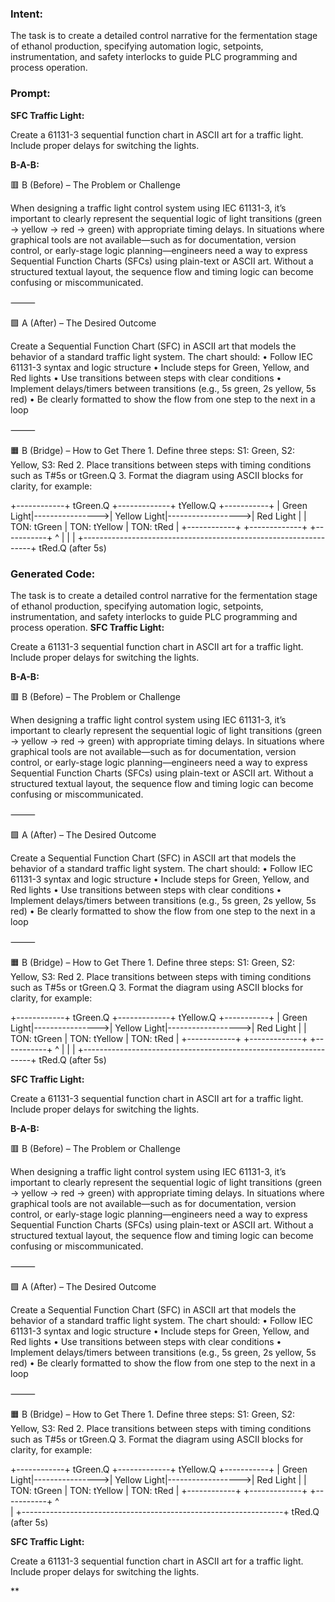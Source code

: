 ### Intent:
The task is to create a detailed control narrative for the fermentation stage of ethanol production, specifying automation logic, setpoints, instrumentation, and safety interlocks to guide PLC programming and process operation.

### Prompt:
**SFC Traffic Light:**

Create a 61131-3 sequential function chart in ASCII art for a traffic light. Include proper delays for switching the lights.

**B-A-B:**

🟥 B (Before) – The Problem or Challenge

When designing a traffic light control system using IEC 61131-3, it’s important to clearly represent the sequential logic of light transitions (green → yellow → red → green) with appropriate timing delays. In situations where graphical tools are not available—such as for documentation, version control, or early-stage logic planning—engineers need a way to express Sequential Function Charts (SFCs) using plain-text or ASCII art. Without a structured textual layout, the sequence flow and timing logic can become confusing or miscommunicated.

⸻

🟩 A (After) – The Desired Outcome

Create a Sequential Function Chart (SFC) in ASCII art that models the behavior of a standard traffic light system. The chart should:
	•	Follow IEC 61131-3 syntax and logic structure
	•	Include steps for Green, Yellow, and Red lights
	•	Use transitions between steps with clear conditions
	•	Implement delays/timers between transitions (e.g., 5s green, 2s yellow, 5s red)
	•	Be clearly formatted to show the flow from one step to the next in a loop

⸻

🟧 B (Bridge) – How to Get There
	1.	Define three steps: S1: Green, S2: Yellow, S3: Red
	2.	Place transitions between steps with timing conditions such as T#5s or tGreen.Q
	3.	Format the diagram using ASCII blocks for clarity, for example:

 +------------+     tGreen.Q     +-------------+     tYellow.Q     +-----------+
| Green Light|---------------->| Yellow Light|------------------>| Red Light |
|  TON: tGreen                  |  TON: tYellow                 |  TON: tRed |
+------------+                 +-------------+                 +-----------+
        ^                                                                 |
        |                                                                 |
        +-----------------------------------------------------------------+
                         tRed.Q (after 5s)

### Generated Code:
The task is to create a detailed control narrative for the fermentation stage of ethanol production, specifying automation logic, setpoints, instrumentation, and safety interlocks to guide PLC programming and process operation.
**SFC Traffic Light:**

Create a 61131-3 sequential function chart in ASCII art for a traffic light. Include proper delays for switching the lights.

**B-A-B:**

🟥 B (Before) – The Problem or Challenge

When designing a traffic light control system using IEC 61131-3, it’s important to clearly represent the sequential logic of light transitions (green → yellow → red → green) with appropriate timing delays. In situations where graphical tools are not available—such as for documentation, version control, or early-stage logic planning—engineers need a way to express Sequential Function Charts (SFCs) using plain-text or ASCII art. Without a structured textual layout, the sequence flow and timing logic can become confusing or miscommunicated.

⸻

🟩 A (After) – The Desired Outcome

Create a Sequential Function Chart (SFC) in ASCII art that models the behavior of a standard traffic light system. The chart should:
	•	Follow IEC 61131-3 syntax and logic structure
	•	Include steps for Green, Yellow, and Red lights
	•	Use transitions between steps with clear conditions
	•	Implement delays/timers between transitions (e.g., 5s green, 2s yellow, 5s red)
	•	Be clearly formatted to show the flow from one step to the next in a loop

⸻

🟧 B (Bridge) – How to Get There
	1.	Define three steps: S1: Green, S2: Yellow, S3: Red
	2.	Place transitions between steps with timing conditions such as T#5s or tGreen.Q
	3.	Format the diagram using ASCII blocks for clarity, for example:

 +------------+     tGreen.Q     +-------------+     tYellow.Q     +-----------+
| Green Light|---------------->| Yellow Light|------------------>| Red Light |
|  TON: tGreen                  |  TON: tYellow                 |  TON: tRed |
+------------+                 +-------------+                 +-----------+
        ^                                                                 |
        |                                                                 |
        +-----------------------------------------------------------------+
                         tRed.Q (after 5s)

**SFC Traffic Light:**

Create a 61131-3 sequential function chart in ASCII art for a traffic light. Include proper delays for switching the lights.

**B-A-B:**

🟥 B (Before) – The Problem or Challenge

When designing a traffic light control system using IEC 61131-3, it’s important to clearly represent the sequential logic of light transitions (green → yellow → red → green) with appropriate timing delays. In situations where graphical tools are not available—such as for documentation, version control, or early-stage logic planning—engineers need a way to express Sequential Function Charts (SFCs) using plain-text or ASCII art. Without a structured textual layout, the sequence flow and timing logic can become confusing or miscommunicated.

⸻

🟩 A (After) – The Desired Outcome

Create a Sequential Function Chart (SFC) in ASCII art that models the behavior of a standard traffic light system. The chart should:
	•	Follow IEC 61131-3 syntax and logic structure
	•	Include steps for Green, Yellow, and Red lights
	•	Use transitions between steps with clear conditions
	•	Implement delays/timers between transitions (e.g., 5s green, 2s yellow, 5s red)
	•	Be clearly formatted to show the flow from one step to the next in a loop

⸻

🟧 B (Bridge) – How to Get There
	1.	Define three steps: S1: Green, S2: Yellow, S3: Red
	2.	Place transitions between steps with timing conditions such as T#5s or tGreen.Q
	3.	Format the diagram using ASCII blocks for clarity, for example:

 +------------+     tGreen.Q     +-------------+     tYellow.Q     +-----------+
| Green Light|---------------->| Yellow Light|------------------>| Red Light |
|  TON: tGreen                  |  TON: tYellow                 |  TON: tRed |
+------------+                 +-------------+                 +-----------+
        ^                
        |
        +-----------------------------------------------------------------+
                         tRed.Q (after 5s)

**SFC Traffic Light:**

Create a 61131-3 sequential function chart in ASCII art for a traffic light. Include proper delays for switching the lights.

**
